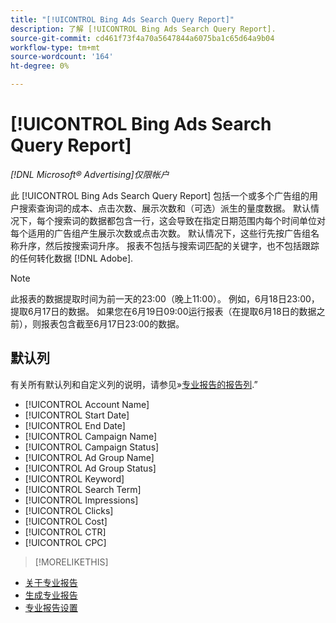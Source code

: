 ```yaml
---
title: "[!UICONTROL Bing Ads Search Query Report]"
description: 了解 [!UICONTROL Bing Ads Search Query Report].
source-git-commit: cd461f73f4a70a5647844a6075ba1c65d64a9b04
workflow-type: tm+mt
source-wordcount: '164'
ht-degree: 0%

---
```


# [!UICONTROL Bing Ads Search Query Report]

*[!DNL Microsoft® Advertising]仅限帐户*

此 [!UICONTROL Bing Ads Search Query Report] 包括一个或多个广告组的用户搜索查询词的成本、点击次数、展示次数和（可选）派生的量度数据。 默认情况下，每个搜索词的数据都包含一行，这会导致在指定日期范围内每个时间单位对每个适用的广告组产生展示次数或点击次数。 默认情况下，这些行先按广告组名称升序，然后按搜索词升序。 报表不包括与搜索词匹配的关键字，也不包括跟踪的任何转化数据 [!DNL Adobe].

>[!NOTE]
>
>此报表的数据提取时间为前一天的23:00（晚上11:00）。 例如，6月18日23:00，提取6月17日的数据。 如果您在6月19日09:00运行报表（在提取6月18日的数据之前），则报表包含截至6月17日23:00的数据。

## 默认列

有关所有默认列和自定义列的说明，请参见»[专业报告的报告列](specialty-report-columns.md).”

* [!UICONTROL Account Name]
* [!UICONTROL Start Date]
* [!UICONTROL End Date]
* [!UICONTROL Campaign Name]
* [!UICONTROL Campaign Status]
* [!UICONTROL Ad Group Name]
* [!UICONTROL Ad Group Status]
* [!UICONTROL Keyword]
* [!UICONTROL Search Term]
* [!UICONTROL Impressions]
* [!UICONTROL Clicks]
* [!UICONTROL Cost]
* [!UICONTROL CTR]
* [!UICONTROL CPC]

>[!MORELIKETHIS]
* [关于专业报告](specialty-report-about.md)
* [生成专业报告](specialty-report-generate.md)
* [专业报告设置](specialty-report-settings.md)

